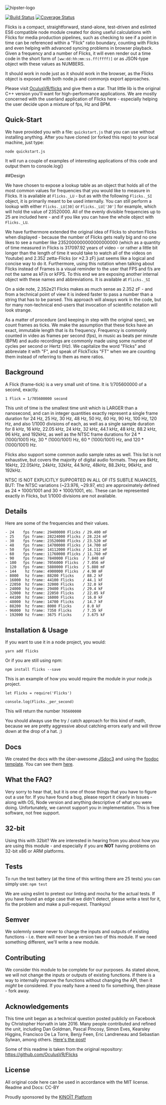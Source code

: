![hipster-logo](./img/flicks_logo_large.png)

[![Build Status](https://travis-ci.org/nothingismagick/Flicks.svg?branch=master)](https://travis-ci.org/nothingismagick/Flicks)
[![Coverage Status](https://coveralls.io/repos/github/nothingismagick/node-flicks/badge.svg?branch=master)](https://coveralls.io/github/nothingismagick/node-flicks?branch=master)



Flicks is a compact, straightforward, stand-alone, test-driven and eslinted ES6 compatible node module created for doing useful calculations with Flicks for media production pipelines, such as checking to see if a point in time can be referenced within a "Flick" ratio boundary, counting with Flicks and even helping with advanced syncing problems in browser playback. Given a frequency and a number of Flicks, it will even render out a time code in the short form of `[ww:dd:hh:mm:ss.ff(ffff)]` or as JSON-type object with these values as NUMBERS.

It should work in node just as it should work in the browser, as the Flicks object is exposed with both node.js and commonjs export approaches.

Please visit [OculusVR/flicks](https://github.com/OculusVR/Flicks) and give them a star. That little lib is the original C++ version you'll want for high-performance applications. We are mostly concerned with the userland application of Flicks here - especially helping the user decide upon a mixture of fps, Hz and BPM.

## Quick-Start

We have provided you with a file: `quickstart.js` that you can use without installing anything. After you have cloned (or forked this repo) to your local machine, just type: 

```
node quickstart.js
```

It will run a couple of examples of interesting applications of this code and output them to console.log()


##Design 

We have chosen to expose a lookup table as an object that holds all of the most common values for frequencies that you would like to measure in Flicks. It is available at `Flicks._LU` - but as with the following `Flicks._SI` object, it is primarily meant to be used internally. You can still perform a lookup with either `Flicks._LU[30]` or `Flicks._LU['30']` for example, which will hold the value of 23520000. All of the evenly divisible frequencies up to 25 are included here - and if you like you can have the whole object with `Flicks._LU`.

We have furthermore extended the original idea of Flicks to shorten Flicks when displayed - because the number of Flicks gets really big and no one likes to see a number like 2352000000000000000000 (which as a quantity of time measured in Flicks is 317097.92 years of video - or rather a little bit longer than the length of time it would take to watch all of the videos on Youtube) and 2.352 zetta-Flicks (or ≈2.3 zF) just seems like a logical and concise way to do it. Furthermore, using this notation when talking about Flicks instead of Frames is a visual reminder to the user that FPS and f/s are not the same as kF/s or kFPS. To this end we are exposing another internal object with these names and abbreviations. It is available at `Flicks._SI`


On a side note, 2.352e21 Flicks makes as much sense as 2.352 zF - and from a technical point of view it is indeed faster to pass a number than a string that has to be parsed. This approach will always work in the code, but for many non-technical end-users that invocation of scientific notation will look strange.

As a matter of procedure (and keeping in step with the original spec), we count frames as ticks. We make the assumption that these ticks have an exact, immutable length that is its frequency. Frequency is commonly counted in video as frames per second (fps), in music as beats per minute (BPM) and audio recordings are commonly made using some number of cycles per second or Hertz (Hz). We capitalize the word "Flicks" and abbreviate it with "F", and speak of FlickTicks "FT" when we are counting them instead of referring to them as mere ratios.


## Background
A Flick (frame-tick) is a very small unit of time. It is 1/705600000 of a second, exactly.

`1 Flick = 1/705600000 second`

This unit of time is the smallest time unit which is LARGER than a nanosecond, and can in integer quantities exactly represent a single frame duration for 24 Hz, 25 Hz, 30 Hz, 48 Hz, 50 Hz, 60 Hz, 90 Hz, 100 Hz, 120 Hz, and also 1/1000 divisions of each, as well as a single sample duration for 8 kHz, 16 kHz, 22.05 kHz, 24 kHz, 32 kHz, 44.1 kHz, 48 kHz, 88.2 kHz, 96 kHz, and 192kHz, as well as the NTSC frame durations for 24 * (1000/1001) Hz, 30 * (1000/1001) Hz, 60 * (1000/1001) Hz, and 120 * (1000/1001) Hz.

Flicks also support some common audio sample rates as well. This list is not exhaustive, but covers the majority of digital audio formats. They are 8kHz, 16kHz, 22.05kHz, 24kHz, 32kHz, 44.1kHz, 48kHz, 88.2kHz, 96kHz, and 192kHz.

NTSC IS NOT EXPLICITLY SUPPORTED IN ALL OF ITS SUBTLE NUANCES, BUT: The NTSC variations (~23.976, ~29.97, etc) are approximately defined as 24 * 1000/1001 and 30 * 1000/1001, etc. These can be represented exactly in Flicks, but 1/1000 divisions are not available.


## Details 

Here are some of the frequencies and their values.

```
- 24    fps frame: 29400000 Flicks / 29.400 mF
- 25    fps frame: 28224000 Flicks / 28.224 mF
- 30    fps frame: 23520000 Flicks / 23.520 mF
- 48    fps frame: 14700000 Flicks / 14.700 mF
- 50    fps frame: 14112000 Flicks / 14.112 mF
- 60    fps frame: 11760000 Flicks / 11.760 mF
- 90    fps frame: 7840000 Flicks  / 7.840 mF
- 100   fps frame: 7056000 Flicks  / 7.056 mF
- 120   fps frame: 5880000 Flicks  / 5.880 mF
- 144    hz frame: 4900000 Flicks  / 4.90 mF   
- 8000   hz frame: 88200 Flicks    / 88.2 kF
- 16000  hz frame: 44100 Flicks    / 44.1 kF
- 22050  hz frame: 32000 Flicks    / 32.0 kF
- 24000  hz frame: 29400 Flicks    / 29.4 kF
- 32000  hz frame: 22050 Flicks    / 22.05 kF
- 44100  hz frame: 16000 Flicks    / 16.0 kF
- 48000  hz frame: 14700 Flicks    / 14.7 kF
- 88200  hz frame: 8000 Flicks     / 8.0 kF
- 96000  hz frame: 7350 Flicks     / 7.35 kF
- 192000 hz frame: 3675 Flicks     / 3.675 kF
```

## Installation & Usage


If you want to use it in a node project, you would:

```
yarn add flicks
```
Or if you are still using npm:

```
npm install flicks --save
```

This is an example of how you would require the module in your node.js project.
```
let Flicks = require('Flicks')

console.log(Flicks._per_second)
```
This will return the number `705600000` 

You should always use the try / catch approach for this kind of math, because we are pretty aggressive about catching errors early and will throw down at the drop of a hat. ;) 

## Docs

We created the docs with the über-awesome [JSdoc3](http://usejsdoc.org/) and using the [foodoc template](https://github.com/steveush/foodoc). You can see them [here](https://nothingismagick.github.io/Flicks).

## What the FAQ?

Very sorry to hear that, but it is one of those things that you have to figure out a use for. If you have found a bug, please report it clearly in Issues - along with OS, Node version and anything descriptive of what you were doing. Unfortunately, we cannot support you in implementation. This is free software, not free support.

## 32-bit

Using this with 32bit? We are interested in hearing from you about how you are using this module - and especially if you are **NOT** having problems on 32-bit x86 or ARM platforms.

## Tests

To run the test battery (at the time of this writing there are 25 tests) you can simply use: `npm test`

We are using eslint to pretest our linting and mocha for the actual tests. If you have found an edge case that we didn't detect, please write a test for it, fix the problem and make a pull-request. Thankyou!

## Semver
We solemnly swear never to change the inputs and outputs of existing functions - i.e. there will never be a version two of this module. If we need something different, we'll write a new module.

## Contributing

We consider this module to be complete for our purposes. As stated above, we will not change the inputs or outputs of existing functions. If there is a way to internally improve the functions without changing the API, then it *might* be considered. If you really have a need to fix something, then please - fork away. 

## Acknowledgements
This time unit began as a technical question posted publicly on Facebook by Christopher Horvath in late 2016. Many people contributed and refined the unit, including Dan Goldman, Pascal Pincosy, Simon Eves, Kearsley Higgins, Francisco De La Torre, Benjy Feen, Eric Landreneau and Sebastian Sylwan, among others. [Here's the post!](https://www.facebook.com/christopher.horvath.395/posts/1157292757692660)

Some of this readme is taken from the original repository: https://github.com/OculusVR/Flicks
 
## License
All original code here can be used in accordance with the MIT license. Readme and Docs: CC-BY

Proudly sponsored by the [KINOÏT Platform](http://kinokabaret.com)
